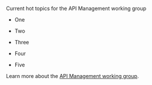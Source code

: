Current hot topics for the API Management working group

* One

* Two

* Three

* Four

* Five

Learn more about the [API Management working group](https://github.com/istio/community/blob/master/WORKING-GROUPS.md#api-management).
